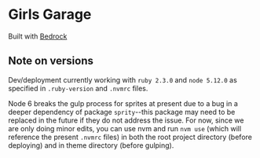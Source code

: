 # Girls Garage
Built with [Bedrock](https://roots.io/bedrock/)

## Note on versions 
Dev/deployment currently working with `ruby 2.3.0` and `node 5.12.0` as specified in `.ruby-version` and `.nvmrc` files.  

Node 6 breaks the gulp process for sprites at present due to a bug in a deeper dependency of package `sprity`--this package may need to be replaced in the future if they do not address the issue.  For now, since we are only doing minor edits, you can use nvm and run `nvm use` (which will reference the present `.nvmrc` files) in both the root project directory (before deploying) and in theme directory (before gulping).
